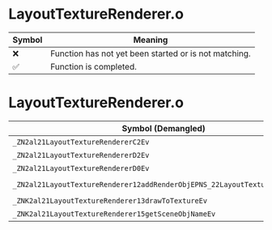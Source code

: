 # LayoutTextureRenderer.o
| Symbol | Meaning 
| ------------- | ------------- 
| :x: | Function has not yet been started or is not matching. 
| :white_check_mark: | Function is completed. 


# LayoutTextureRenderer.o
| Symbol (Demangled) | Symbol (Mangled) | Decompiled? |
| ------------- |  ------------- | ------------- |
| `_ZN2al21LayoutTextureRendererC2Ev` | `al::LayoutTextureRenderer::LayoutTextureRenderer(void)` | :white_check_mark: |
| `_ZN2al21LayoutTextureRendererD2Ev` | `al::LayoutTextureRenderer::~LayoutTextureRenderer()` | :white_check_mark: |
| `_ZN2al21LayoutTextureRendererD0Ev` | `al::LayoutTextureRenderer::~LayoutTextureRenderer()` | :white_check_mark: |
| `_ZN2al21LayoutTextureRenderer12addRenderObjEPNS_22LayoutTextureRenderObjE` | `al::LayoutTextureRenderer::addRenderObj(al::LayoutTextureRenderObj *)` | :white_check_mark: |
| `_ZNK2al21LayoutTextureRenderer13drawToTextureEv` | `al::LayoutTextureRenderer::drawToTexture(void)const` | :white_check_mark: |
| `_ZNK2al21LayoutTextureRenderer15getSceneObjNameEv` | `al::LayoutTextureRenderer::getSceneObjName(void)const` | :white_check_mark: |

